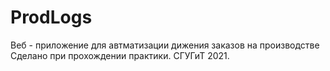 # ProdLogs
Веб - приложение для автматизации дижения заказов на производстве
Сделано при прохождении практики. СГУГиТ 2021.
